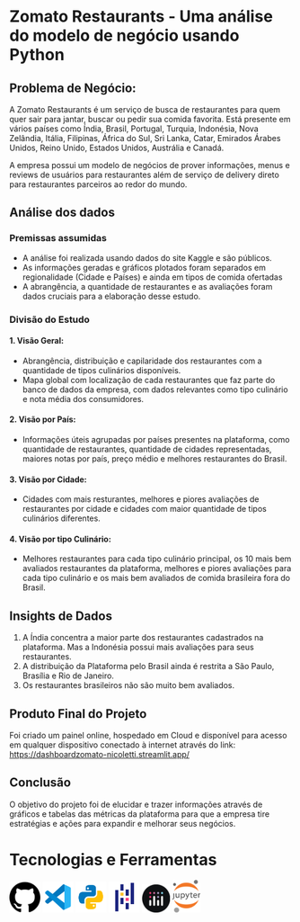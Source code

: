 # Zomato Restaurants - Uma análise do modelo de negócio usando Python

## Problema de Negócio:
 A Zomato Restaurants é um serviço de busca de restaurantes para quem quer sair para jantar, buscar ou pedir sua comida favorita.
 Está presente em vários países como Índia, Brasil, Portugal, Turquia, Indonésia, Nova Zelândia, Itália, Filipinas, África do Sul, 
 Sri Lanka, Catar, Emirados Árabes Unidos, Reino Unido, Estados Unidos, Austrália e Canadá.

 A empresa possui um modelo de negócios de prover informações, menus e reviews de usuários para restaurantes além de serviço de delivery
 direto para restaurantes parceiros ao redor do mundo.

 ## Análise dos dados
 ### Premissas assumidas
 - A análise foi realizada usando dados do site Kaggle e são públicos.
 - As informações geradas e gráficos plotados foram separados em regionalidade (Cidade e Países) e ainda em
 tipos de comida ofertadas
 - A abrangência, a quantidade de restaurantes e as avaliações foram dados cruciais para a elaboração desse estudo.

 ### Divisão do Estudo
 #### 1. Visão Geral:

- Abrangência, distribuição e capilaridade dos restaurantes com a quantidade de tipos culinários disponíveis.
- Mapa global com localização de cada restaurantes que faz parte do banco de dados da empresa, com dados relevantes como tipo culinário e nota média dos consumidores.
 #### 2. Visão por País:
 - Informações úteis agrupadas por países presentes na plataforma, como quantidade de restaurantes, quantidade de cidades representadas, maiores notas por país, preço médio e melhores restaurantes do Brasil.
 
 #### 3. Visão por Cidade:
 - Cidades com mais resturantes, melhores e piores avaliações de  restaurantes por cidade e cidades com maior quantidade de tipos culinários diferentes.

 #### 4. Visão por tipo Culinário:
 - Melhores restaurantes para cada tipo culinário principal, os 10 mais bem avaliados restaurantes da plataforma, melhores e piores avaliações para cada tipo culinário e os mais bem avaliados de comida brasileira fora do Brasil.


## Insights de Dados
1. A Índia concentra a maior parte dos restaurantes cadastrados na plataforma. Mas a Indonésia possui mais avaliações para seus restaurantes.
2. A distribuição da Plataforma pelo Brasil ainda é restrita a São Paulo, Brasília e Rio de Janeiro.
3. Os restaurantes brasileiros não são muito bem avaliados.

## Produto Final do Projeto
Foi criado um painel online, hospedado em Cloud e disponível para acesso em qualquer dispositivo conectado à internet através do link: https://dashboardzomato-nicoletti.streamlit.app/

## Conclusão
O objetivo do projeto foi de elucidar e trazer informações através de gráficos e tabelas das métricas da plataforma para que a empresa tire estratégias e ações para expandir e melhorar seus negócios.

# Tecnologias e Ferramentas
<div align="left">
	<code><img width="55" src="images/github.png" alt="github" title="github"/></code>
	<code><img width="55" src="images/icons8-visual-studio-code-2019-96.png" alt="Visual Studio Code" title="Visual Studio Code"/></code>
	<code><img width="55" src="images/icons8-python-96.png" alt="Python" title="python"/></code>
	<code><img width="55" src="images/icons8-pandas-96.png" alt="Pandas" title="pandas"/></code>
	<code><img width="50" src="images/plotly.png" alt="Plotly" title="plotly"/></code>
	<code><img width="50" src="images/jupyter-logo.png" alt="JupyterLab" title="jupyterLab"/></code>
</div>





